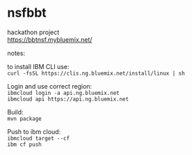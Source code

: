 # nsfbbt
hackathon project  
https://bbtnsf.mybluemix.net/  




notes:

to install IBM CLI use:  
`curl -fsSL https://clis.ng.bluemix.net/install/linux | sh`  


Login and use correct region:  
`ibmcloud login -a api.ng.bluemix.net`   
`ibmcloud api https://api.ng.bluemix.net`  

Build:  
`mvn package`  

Push to ibm cloud:    
`ibmcloud target --cf`  
`ibm cf push`  
